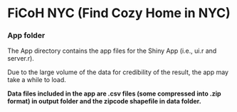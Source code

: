 # FiCoH NYC (Find Cozy Home in NYC)
### App folder

The App directory contains the app files for the Shiny App (i.e., ui.r and server.r).

Due to the large volume of the data for credibility of the result, the app may take a while to load.

**Data files included in the app are .csv files (some compressed into .zip format) in output folder and the zipcode shapefile in data folder.**
